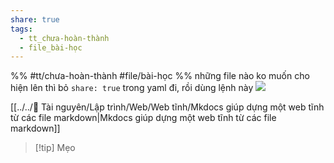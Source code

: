 ```yaml
---
share: true
tags:
  - tt_chưa-hoàn-thành
  - file_bài-học
---
```


%%
#tt/chưa-hoàn-thành
#file/bài-học
%%
những file nào ko muốn cho hiện lên thì bỏ `share: true` trong yaml đi, rồi dùng lệnh này
![](https://i.imgur.com/hipQiyn.png)

[[../../📜 Tài nguyên/Lập trình/Web/Web tĩnh/Mkdocs giúp dựng một web tĩnh từ các file markdown|Mkdocs giúp dựng một web tĩnh từ các file markdown]]
> [!tip] Mẹo